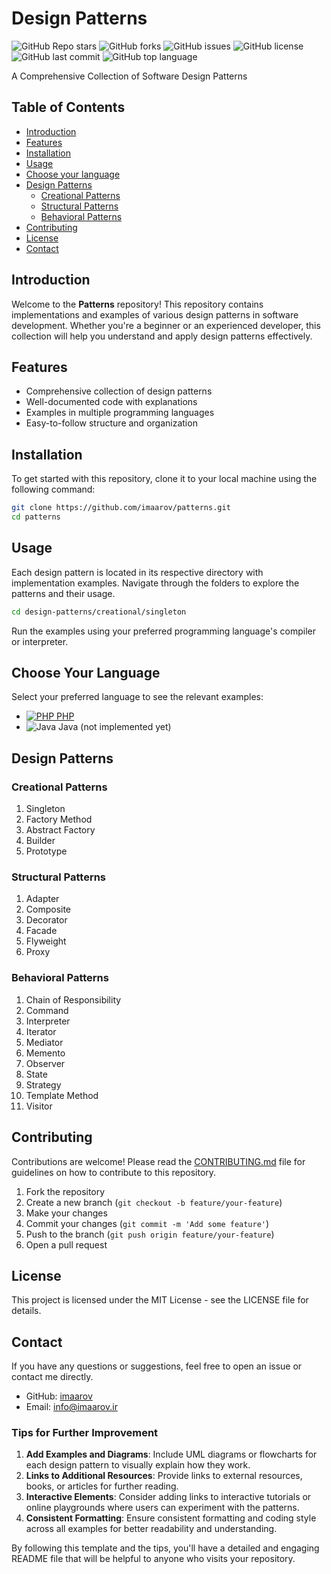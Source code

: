 # Design Patterns

![GitHub Repo stars](https://img.shields.io/github/stars/imaarov/patterns?style=for-the-badge&logo=github)  ![GitHub forks](https://img.shields.io/github/forks/imaarov/patterns?style=for-the-badge&logo=github) ![GitHub issues](https://img.shields.io/github/issues/imaarov/patterns?style=for-the-badge&logo=github) ![GitHub license](https://img.shields.io/github/license/imaarov/patterns?style=for-the-badge&logo=github) ![GitHub last commit](https://img.shields.io/github/last-commit/imaarov/patterns?style=for-the-badge&logo=github) ![GitHub top language](https://img.shields.io/github/languages/top/imaarov/patterns?style=for-the-badge&logo=github)

A Comprehensive Collection of Software Design Patterns

## Table of Contents

- [Introduction](#introduction)
- [Features](#features)
- [Installation](#installation)
- [Usage](#usage)
- [Choose your language](#choose-your-language)
- [Design Patterns](#design-patterns)
  - [Creational Patterns](#creational-patterns)
  - [Structural Patterns](#structural-patterns)
  - [Behavioral Patterns](#behavioral-patterns)
- [Contributing](#contributing)
- [License](#license)
- [Contact](#contact)

## Introduction

Welcome to the **Patterns** repository! This repository contains implementations and examples of various design patterns in software development. Whether you're a beginner or an experienced developer, this collection will help you understand and apply design patterns effectively.

## Features

- Comprehensive collection of design patterns
- Well-documented code with explanations
- Examples in multiple programming languages
- Easy-to-follow structure and organization

## Installation

To get started with this repository, clone it to your local machine using the following command:

```bash
git clone https://github.com/imaarov/patterns.git
cd patterns
```

## Usage

Each design pattern is located in its respective directory with implementation examples. Navigate through the folders to explore the patterns and their usage.
```bash
cd design-patterns/creational/singleton
```
Run the examples using your preferred programming language's compiler or interpreter.

## Choose Your Language

Select your preferred language to see the relevant examples:

- [![PHP](https://img.shields.io/badge/-PHP-777BB4?style=flat-square&logo=php&logoColor=white) PHP](/php/src)
- ![Java](https://img.shields.io/badge/-Java-007396?style=flat-square&logo=java&logoColor=white) Java (not implemented yet)

## Design Patterns

### Creational Patterns

1.  Singleton
2.  Factory Method
3.  Abstract Factory
4.  Builder
5.  Prototype

### Structural Patterns

1.  Adapter
2.  Composite
3.  Decorator
4.  Facade
5.  Flyweight
6.  Proxy

### Behavioral Patterns

1.  Chain of Responsibility
2.  Command
3.  Interpreter
4.  Iterator
5.  Mediator
6.  Memento
7.  Observer
8.  State
9.  Strategy
10.  Template Method
11.  Visitor

## Contributing

Contributions are welcome! Please read the [CONTRIBUTING.md](https://github.com/imaarov/patterns/CONTRIBUTING.md) file for guidelines on how to contribute to this repository.

1.  Fork the repository
2.  Create a new branch (`git checkout -b feature/your-feature`)
3.  Make your changes
4.  Commit your changes (`git commit -m 'Add some feature'`)
5.  Push to the branch (`git push origin feature/your-feature`)
6.  Open a pull request

## License

This project is licensed under the MIT License - see the LICENSE file for details.

## Contact

If you have any questions or suggestions, feel free to open an issue or contact me directly.

-   GitHub: [imaarov](https://github.com/imaarov)
-   Email: info@imaarov.ir

### Tips for Further Improvement

1. **Add Examples and Diagrams**: Include UML diagrams or flowcharts for each design pattern to visually explain how they work.
2. **Links to Additional Resources**: Provide links to external resources, books, or articles for further reading.
3. **Interactive Elements**: Consider adding links to interactive tutorials or online playgrounds where users can experiment with the patterns.
4. **Consistent Formatting**: Ensure consistent formatting and coding style across all examples for better readability and understanding.

By following this template and the tips, you'll have a detailed and engaging README file that will be helpful to anyone who visits your repository.
